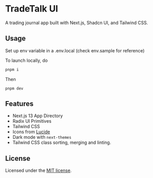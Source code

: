 # TradeTalk UI

A trading journal app built with Next.js, Shadcn UI, and Tailwind CSS.

## Usage

Set up env variable in a .env.local (check env.sample for reference)

To launch locally, do

```bash
pnpm i
```

Then

```
pnpm dev
```

## Features

- Next.js 13 App Directory
- Radix UI Primitives
- Tailwind CSS
- Icons from [Lucide](https://lucide.dev)
- Dark mode with `next-themes`
- Tailwind CSS class sorting, merging and linting.

## License

Licensed under the [MIT license](https://github.com/shadcn/ui/blob/main/LICENSE.md).
